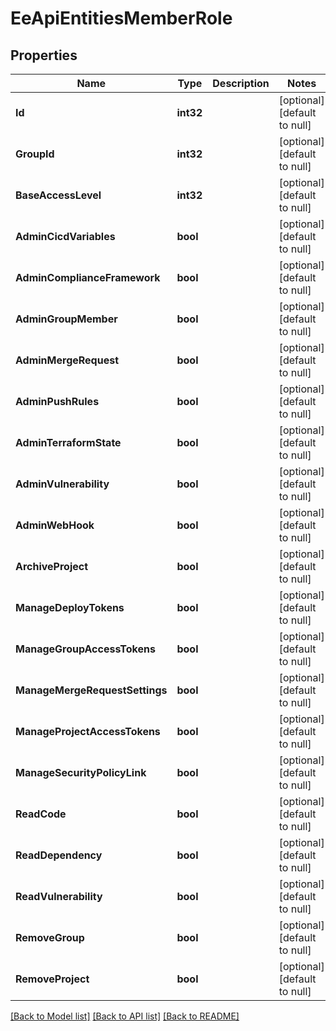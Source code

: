 # EeApiEntitiesMemberRole

## Properties
Name | Type | Description | Notes
------------ | ------------- | ------------- | -------------
**Id** | **int32** |  | [optional] [default to null]
**GroupId** | **int32** |  | [optional] [default to null]
**BaseAccessLevel** | **int32** |  | [optional] [default to null]
**AdminCicdVariables** | **bool** |  | [optional] [default to null]
**AdminComplianceFramework** | **bool** |  | [optional] [default to null]
**AdminGroupMember** | **bool** |  | [optional] [default to null]
**AdminMergeRequest** | **bool** |  | [optional] [default to null]
**AdminPushRules** | **bool** |  | [optional] [default to null]
**AdminTerraformState** | **bool** |  | [optional] [default to null]
**AdminVulnerability** | **bool** |  | [optional] [default to null]
**AdminWebHook** | **bool** |  | [optional] [default to null]
**ArchiveProject** | **bool** |  | [optional] [default to null]
**ManageDeployTokens** | **bool** |  | [optional] [default to null]
**ManageGroupAccessTokens** | **bool** |  | [optional] [default to null]
**ManageMergeRequestSettings** | **bool** |  | [optional] [default to null]
**ManageProjectAccessTokens** | **bool** |  | [optional] [default to null]
**ManageSecurityPolicyLink** | **bool** |  | [optional] [default to null]
**ReadCode** | **bool** |  | [optional] [default to null]
**ReadDependency** | **bool** |  | [optional] [default to null]
**ReadVulnerability** | **bool** |  | [optional] [default to null]
**RemoveGroup** | **bool** |  | [optional] [default to null]
**RemoveProject** | **bool** |  | [optional] [default to null]

[[Back to Model list]](../README.md#documentation-for-models) [[Back to API list]](../README.md#documentation-for-api-endpoints) [[Back to README]](../README.md)


